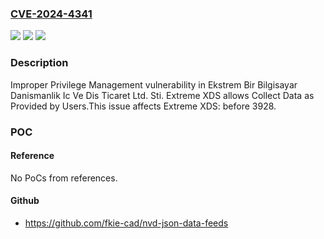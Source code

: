 ### [CVE-2024-4341](https://cve.mitre.org/cgi-bin/cvename.cgi?name=CVE-2024-4341)
![](https://img.shields.io/static/v1?label=Product&message=Extreme%20XDS&color=blue)
![](https://img.shields.io/static/v1?label=Version&message=0%3C%203928%20&color=brighgreen)
![](https://img.shields.io/static/v1?label=Vulnerability&message=CWE-269%20Improper%20Privilege%20Management&color=brighgreen)

### Description

Improper Privilege Management vulnerability in Ekstrem Bir Bilgisayar Danismanlik Ic Ve Dis Ticaret Ltd. Sti. Extreme XDS allows Collect Data as Provided by Users.This issue affects Extreme XDS: before 3928.

### POC

#### Reference
No PoCs from references.

#### Github
- https://github.com/fkie-cad/nvd-json-data-feeds

